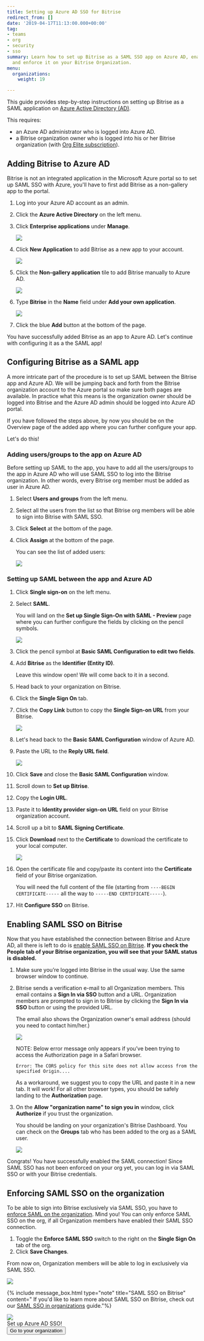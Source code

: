 ```yaml
---
title: Setting up Azure AD SSO for Bitrise
redirect_from: []
date: '2019-04-17T11:13:00.000+00:00'
tag:
- teams
- org
- security
- sso
summary: Learn how to set up Bitrise as a SAML SSO app on Azure AD, enable SAML SSO
  and enforce it on your Bitrise Organization.
menu:
  organizations:
    weight: 19

---
```

This guide provides step-by-step instructions on setting up Bitrise as a SAML application on [Azure Active Directory (AD)](https://azure.microsoft.com/en-us/).

This requires:

* an Azure AD administrator who is logged into Azure AD.
* a Bitrise organization owner who is logged into his or her Bitrise organization (with [Org Elite subscription](https://www.bitrise.io/pricing/teams)).

## Adding Bitrise to Azure AD

Bitrise is not an integrated application in the Microsoft Azure portal so to set up SAML SSO with Azure, you'll have to first add Bitrise as a non-gallery app to the portal.

1. Log into your Azure AD account as an admin.
2. Click the **Azure Active Directory** on the left menu.
3. Click **Enterprise applications** under **Manage**.

   ![](/img/active-directory.png)
4. Click **New Application** to add Bitrise as a new app to your account.

   ![](/img/azure-enterprise-application-1.jpg)
5. Click the **Non-gallery application** tile to add Bitrise manually to Azure AD.

   ![](/img/non-gallery-application.jpg)
6. Type **Bitrise** in the **Name** field under **Add your own application**.

   ![](/img/bitrise-added-as-an-app.png)
7. Click the blue **Add** button at the bottom of the page.

You have successfully added Bitrise as an app to Azure AD. Let's continue with configuring it as a the SAML app!

## Configuring Bitrise as a SAML app

A more intricate part of the procedure is to set up SAML between the Bitrise app and Azure AD. We will be jumping back and forth from the Bitrise organization account to the Azure portal so make sure both pages are available. In practice what this means is the organization owner should be logged into Bitrise and the Azure AD admin should be logged into Azure AD portal.

If you have followed the steps above, by now you should be on the Overview page of the added app where you can further configure your app.

Let's do this!

### Adding users/groups to the app on Azure AD

Before setting up SAML to the app, you have to add all the users/groups to the app in Azure AD who will use SAML SSO to log into the Bitrise organization. In other words, every Bitrise org member must be added as user in Azure AD.

1. Select **Users and groups** from the left menu.
2. Select all the users from the list so that Bitrise org members will be able to sign into Bitrise with SAML SSO.
3. Click **Select** at the bottom of the page.
4. Click **Assign** at the bottom of the page.

   You can see the list of added users:

   ![](/img/added-user.png)

### Setting up SAML between the app and Azure AD

 1. Click **Single sign-on** on the left menu.
 2. Select **SAML**.

    You will land on the **Set up Single Sign-On with SAML - Preview** page where you can further configure the fields by clicking on the pencil symbols.

    ![](/img/provide-details_back_to_bitrise-2.jpg)
 3. Click the pencil symbol at **Basic SAML Configuration to edit two fields**.
 4. Add **Bitrise** as the **Identifier (Entity ID)**.

    Leave this window open! We will come back to it in a second.
 5. Head back to your organization on Bitrise.
 6. Click the **Single Sign On** tab.
 7. Click the **Copy Link** button to copy the **Single Sign-on URL** from your Bitrise.

    ![](https://devcenter.bitrise.io/img/sso-saml-page.jpg)
 8. Let's head back to the **Basic SAML Configuration** window of Azure AD.
 9. Paste the URL to the **Reply URL field**.

    ![](/img/basic-saml-config.jpg)
10. Click **Save** and close the **Basic SAML Configuration** window.
11. Scroll down to **Set up Bitrise**.
12. Copy the **Login URL**.
13. Paste it to **Identity provider sign-on URL** field on your Bitrise organization account.
14. Scroll up a bit to **SAML Signing Certificate**.
15. Click **Download** next to the **Certificate** to download the certificate to your local computer.

    ![](/img/certificate-azure.jpg)
16. Open the certificate file and copy/paste its content into the **Certificate** field of your Bitrise organization.

    You will need the full content of the file (starting from   `----BEGIN CERTIFICATE-----` all the way to `-----END CERTIFICATE-----`).
17. Hit **Configure SSO** on Bitrise.

## Enabling SAML SSO on Bitrise

Now that you have established the connection between Bitrise and Azure AD, all there is left to do is [enable SAML SSO on Bitrise](/team-management/organizations/saml-sso-in-organizations/#enabling-saml-sso). **If you check the People tab of your Bitrise organization, you will see that your SAML status is disabled.**

1. Make sure you’re logged into Bitrise in the usual way. Use the same browser window to continue.
2. Bitrise sends a verification e-mail to all Organization members. This email contains a **Sign In via SSO** button and a URL. Organization members are prompted to sign in to Bitrise by clicking the **Sign In via SSO** button or using the provided URL.

   The email also shows the Organization owner's email address (should you need to contact him/her.)

   ![](/img/saml-invitation-authentication.jpg)

   NOTE: Below error message only appears if you’ve been trying to access the Authorization page in a Safari browser.

       Error: The CORS policy for this site does not allow access from the specified Origin....

   As a workaround, we suggest you to copy the URL and paste it in a new tab. It will work! For all other browser types, you should be safely landing to the **Authorization** page.
3. On the **Allow "organization name" to sign you in** window, click **Authorize** if you trust the organization.

   You should be landing on your organization's Bitrise Dashboard. You can check on the **Groups** tab who has been added to the org as a SAML user.

   ![](/img/gorups-saml.jpg)

Congrats! You have successfully enabled the SAML connection! Since SAML SSO has not been enforced on your org yet, you can log in via SAML SSO or with your Bitrise credentials.

## Enforcing SAML SSO on the organization

To be able to sign into Bitrise exclusively via SAML SSO, you have to [enforce SAML on the organization](/team-management/organizations/saml-sso-in-organizations/#about-saml-sso-enforcement). Mind you! You can only enforce SAML SSO on the org, if all Organization members have enabled their SAML SSO connection.

1. Toggle the **Enforce SAML SSO** switch to the right on the **Single Sign On** tab of the org.
2. Click **Save Changes**.

From now on, Organization members will be able to log in exclusively via SAML SSO.

![](/img/enforced-saml-sso.jpg)

{% include message_box.html type="note" title="SAML SSO on Bitrise" content=" If you'd like to learn more about SAML SSO on Bitrise, check out our [SAML SSO in organizations](/team-management/organizations/saml-sso-in-organizations/) guide."%}

<div class="banner">
<img src="/assets/images/banner-bg-888x170.png" style="border: none;">
<div class="deploy-text">Set up Azure AD SSO!</div>
<a target="_blank" href="https://app.bitrise.io/me/profile#/overview"><button class="button">Go to your organization</button></a>
</div>